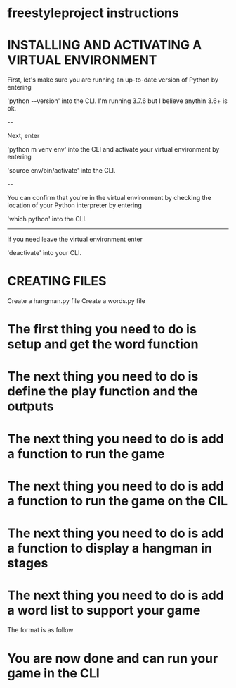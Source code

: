 # freestyleproject instructions

# INSTALLING AND ACTIVATING A VIRTUAL ENVIRONMENT
First, let's make sure you are running an up-to-date version of Python by entering 

'python --version' into the CLI. I'm running 3.7.6 but I believe anythin 3.6+ is ok.

--

Next, enter

'python m venv env' into the CLI and activate your virtual environment by entering 

'source env/bin/activate' into the CLI.

--

You can confirm that you're in the virtual environment by checking the location of your Python interpreter by
entering 

'which python' into the CLI.

---

If you need leave the virtual environment enter

'deactivate' into your CLI.

# CREATING FILES
Create a hangman.py file
Create a words.py file

# The first thing you need to do is setup and get the word function

<!-- import random
from words import word_list

def get_word():
    word = random.choice(word_list)
    return word.upper() -->

# The next thing you need to do is define the play function and the outputs

<!-- def play(word):
    word_completion = "_" * len(word)
    guessed = False
    guessed_letters = []
    guessed_words = []
    tries = 6
    print("Let's play Hangman!")
    print(display_hangman(tries))
    print(word_completion)
    print("\n")
    while not guessed and tries > 0:
        guess = input("Please guess a letter or word: ").upper()
        if len(guess) == 1 and guess.isalpha():
            if guess in guessed_letters:
                print("You already guessed the letter", guess)
            elif guess not in word:
                print(guess, "is not in the word.")
                tries -= 1
                guessed_letters.append(guess)
            else:
                print("Good job,", guess, "is in the word!")
                guessed_letters.append(guess)
                word_as_list = list(word_completion)
                indices = [i for i, letter in enumerate(word) if letter == guess]
                for index in indices:
                    word_as_list[index] = guess
                word_completion = "".join(word_as_list)
                if "_" not in word_completion:
                    guessed = True
        elif len(guess) == len(word) and guess.isalpha():
            if guess in guessed_words:
                print("You already guessed the word", guess)
            elif guess != word:
                print(guess, "is not the word.")
                tries -= 1
                guessed_words.append(guess)
            else:
                guessed = True
                word_completion = word
        else:
            print("Not a valid guess.")
        print(display_hangman(tries))
        print(word_completion)
        print("\n")
    if guessed:
        print("Congrats, you guessed the word! You win!")
    else:
        print("Sorry, you ran out of tries. The word was " + word + ". Maybe next time!") -->

# The next thing you need to do is add a function to run the game

<!-- def main():
    word = get_word()
    play(word)
    while input("Play Again? (Y/N) ").upper() == "Y":
        word = get_word()
        play(word) -->

# The next thing you need to do is add a function to run the game on the CIL

<!-- if __name__ == "__main__":
    main() -->

# The next thing you need to do is add a function to display a hangman in stages

<!-- def display_hangman(tries):
    stages = [  # final state: head, torso, both arms, and both legs
                """
                   --------
                   |      |
                   |      O
                   |     \\|/
                   |      |
                   |     / \\
                   -
                """,
                # head, torso, both arms, and one leg
                """
                   --------
                   |      |
                   |      O
                   |     \\|/
                   |      |
                   |     / 
                   -
                """,
                # head, torso, and both arms
                """
                   --------
                   |      |
                   |      O
                   |     \\|/
                   |      |
                   |      
                   -
                """,
                # head, torso, and one arm
                """
                   --------
                   |      |
                   |      O
                   |     \\|
                   |      |
                   |     
                   -
                """,
                # head and torso
                """
                   --------
                   |      |
                   |      O
                   |      |
                   |      |
                   |     
                   -
                """,
                # head
                """
                   --------
                   |      |
                   |      O
                   |    
                   |      
                   |     
                   -
                """,
                # initial empty state
                """
                   --------
                   |      |
                   |      
                   |    
                   |      
                   |     
                   -
                """
    ]
    return stages[tries] -->

# The next thing you need to do is add a word list to support your game

The format is as follow

<!-- word_list = [
    'wares',
    'soup', 
    'enter word',
    ....
    ....
    ....
    'enter word']-->

# You are now done and can run your game in the CLI
